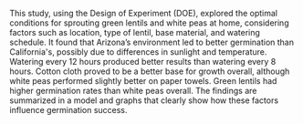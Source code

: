 This study, using the Design of Experiment (DOE), explored the optimal conditions for sprouting green lentils and white peas at home, considering factors such as location, type of lentil, base material, and watering schedule. It found that Arizona’s environment led to better germination than California's, possibly due to differences in sunlight and temperature. Watering every 12 hours produced better results than watering every 8 hours. Cotton cloth proved to be a better base for growth overall, although white peas performed slightly better on paper towels. Green lentils had higher germination rates than white peas overall. The findings are summarized in a model and graphs that clearly show how these factors influence germination success.
